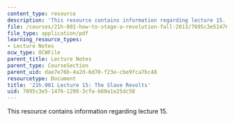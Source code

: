 ```yaml
---
content_type: resource
description: 'This resource contains information regarding lecture 15. '
file: /courses/21h-001-how-to-stage-a-revolution-fall-2013/7095c3e5147612983cfab60a1e25dc58_MIT21H_001F13_lec_15.pdf
file_type: application/pdf
learning_resource_types:
- Lecture Notes
ocw_type: OCWFile
parent_title: Lecture Notes
parent_type: CourseSection
parent_uid: dae7e76b-4a2d-6d70-f23e-cbe9fca7bc48
resourcetype: Document
title: '21h.001 Lecture 15: The Slave Revolts'
uid: 7095c3e5-1476-1298-3cfa-b60a1e25dc58
---
```

This resource contains information regarding lecture 15. 

